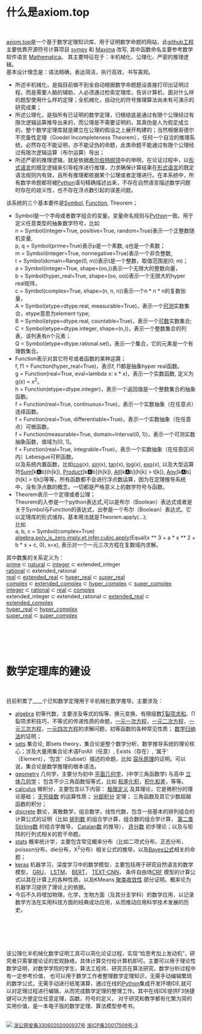 # 什么是axiom.top  
  <br>

[axiom.top](../index.php)是一个基于数学定理知识库、用于证明数学命题的网站，此[github工程](https://github.com/cosmosZhou/axiom)主要依靠开源符号计算项目 
[sympy](https://github.com/sympy/sympy) 和 
[Maxima](http://maxima.sourceforge.net) 改写, 其中函数命名主要参考数学软件语言
[Mathematica](https://reference.wolfram.com/language/index.html.en?source=footer)。 
其主要特征在于：半机械化、公理化、严密的推理逻辑。  
基本设计理念是：语法精确，表达简洁，执行高效，书写美观。
	
	
* 所述半机械化，是指目前做不到全自动根据数学命题题设直接打印出证明过程，而是需要人脑的辅助，人必须通过检索定理库，告诉计算机，面对什么样的题型使用什么样的定理；全机械化，自动化的符号推理算法尚未有可演示的研究成果；
* 所述公理化，是指所有已证明的数学定理，归根结底是通过有限个公理经过有限次逻辑运算推导出来的，而公理是不需要证明的，其真伪是人为假定成立的，整个数学定理库就是建立在公理的假设之上展开构建的；当然根据哥德尔不完备性定理（Goedel Incompleteness Theorem），任何一个自洽的推理系统，必然存在不能证明，亦不能证伪的命题，此类命题不能通过有限个公理经过有限次逻辑运算（布尔运算）导出；
* 所述严密的推理逻辑，就是依据[希尔伯特纲领](https://en.wikipedia.org/wiki/Hilbert%27s_program)中的申明，在论证过程中，以[形式语言](https://en.wikipedia.org/wiki/Formal_language)的既定逻辑来引导程序进行推理，力求确保计算结果在[形式语言](https://en.wikipedia.org/wiki/Formal_language)的既定语法规则内有效，且所有推理都依据某个公理或者定理进行。在本系统中，所有数学命题都将被[Python](https://www.python.org/)语句精确描述出来，不存在自然语言描述数学问题时存在的歧义性，也不存在浮点数引起的误差问题。

该系统的三个基本要件是[Symbol](../index.php?symbol=Symbol), [Function](../index.php?symbol=Function), Theorem；
* Symbol是一个字母或者数字组合的变量。变量命名规则与[Python](https://www.python.org/)一致。用于定义任意类型的抽象数学符号，比如  
n = Symbol(integer=True, positive=True, random=True)表示一个正整数随机变量,   
p, q = Symbol(prime=True)表示p是一个素数, q也是一个素数；   
m = Symbol(integer=True, nonnegative=True)表示一个非负整数,   
t = Symbol(domain=Range(0, m))表示t是一个整数，取值范围是[0; m)；   
a = Symbol(integer=True, shape=(oo,))表示一个无限大的整数向量，  
b = Symbol(hyper_real=True, shape=(oo, oo))表示一个无限大的hyper real矩阵，  
c = Symbol(complex=True, shape=(n, n, n))表示一个n * n * n的复数张量，  
A = Symbol(etype=dtype.real, measurable=True)，表示一个[可测](https://en.wikipedia.org/wiki/Measure_(mathematics))实数集合，etype意思为element type;  
B = Symbol(etype=dtype.real, countable=True)，表示一个[可数](https://en.wikipedia.org/wiki/Countable_set)实数集合;  
C = Symbol(etype=dtype.integer, shape=(n,))，表示一个整数集合的列表，该列表有n个元素；  
Q = Symbol(etype=dtype.rational.set)，表示一个集合，它的元素是一个有理数集合。
* Function表示对其它符号或者函数的某种运算；  
f, f1 = Function(hyper_real=True)，表示f, f1都是抽象hyper real函数。  
g = Function(real=True, eval=lambda x: x \* x)，表示一个实数函数, 定义为g(x) = x<sup>2</sup>。  
h = Function(etype=dtype.integer)，表示一个返回值是一个整数集合的抽象函数。  
f = Function(real=True, continuous=True)，表示一个实数抽象（在任意点）连续函数。  
f = Function(real=True, differentiable=True)，表示一个实数抽象（在任意点）可微函数。  
f = Function(measurable=True, domain=Interval(0, 1))，表示一个可测实数抽象函数，值域为[0, 1]。  
f = Function(real=True, integrable=True)，表示一个实数抽象（在任意区间内）Lebesgue可积函数。  
以及系统内置函数，比如[cos](../index.php?symbol=cos)(x), [sin](../index.php?symbol=sin)(x), [tan](../index.php?symbol=tan)(x), [log](../index.php?symbol=log)(x), [exp](../index.php?symbol=exp)(x), 以及大型运算符[Sum](../index.php?symbol=Sum)\[k:a:b\](h\[k\]), [Product](../index.php?symbol=Product)\[k:a:b\](h\[k\]), [All](../index.php?symbol=All)\[k:a:b\](h\[k\] > t\[k\]), [Any](../index.php?symbol=Any)\[k:a:b\](h\[k\] > t\[k\])等等，所有函数都不会进行浮点数运算，因为在定理推导系统中，没有浮点数的概念，一切都是严格意义上的数学符号与函数。  
* Theorem表示一个定理或者公理；    
Theorem的入参是一个python表达式,可以是布尔（Boolean）表达式或者是关于Symbol与Function的表达式，出参是一个布尔（Boolean）表达式。它以定理库的形式储存。基本用法就是Theorem.apply(...);  
比如  
a, b, c = Symbol(complex=True)  
[algebra.poly_is_zero.imply.et.infer.cubic.apply](../index.php?module=algebra.poly_is_zero.imply.et.infer.cubic)(Equal(x ** 3 + a * x ** 2 + b * x + c, 0), x=x),  表示对一个一元三次方程在复数域内求解。  

其中数集的关系定义为：  
[prime](https://en.wikipedia.org/wiki/Prime_number) ⊂ [natural](https://en.wikipedia.org/wiki/Natural_number) ⊂ [integer](https://en.wikipedia.org/wiki/Integer) ⊂ extended_integer  
[rational](https://en.wikipedia.org/wiki/Rational_number) ⊂ extended_rational  
[real](https://en.wikipedia.org/wiki/Real_number) ⊂ [extended_real](https://en.wikipedia.org/wiki/Extended_real_number_line) ⊂ [hyper_real](https://en.wikipedia.org/wiki/Hyperreal_number) ⊂ [super_real](https://en.wikipedia.org/wiki/Superreal_number)  
[complex](https://en.wikipedia.org/wiki/Complex_number) ⊂ [extended_complex](https://en.wikipedia.org/wiki/Riemann_sphere) ⊂ [hyper_complex](https://en.wikipedia.org/wiki/Hypercomplex_number) ⊂ [super_complex](https://en.wikipedia.org/wiki/Surreal_number#Surcomplex_numbers)  
[integer](https://en.wikipedia.org/wiki/Integer) ⊂ [rational](https://en.wikipedia.org/wiki/Rational_number) ⊂ [real](https://en.wikipedia.org/wiki/Real_number) ⊂ [complex](https://en.wikipedia.org/wiki/Complex_number)  
extended_integer ⊂ extended_rational ⊂ [extended_real](https://en.wikipedia.org/wiki/Extended_real_number_line) ⊂ [extended_complex](https://en.wikipedia.org/wiki/Riemann_sphere)  
[hyper_real](https://en.wikipedia.org/wiki/Hyperreal_number) ⊂ [hyper_complex](https://en.wikipedia.org/wiki/Hypercomplex_number)  
[super_real](https://en.wikipedia.org/wiki/Superreal_number) ⊂ [super_complex](https://en.wikipedia.org/wiki/Surreal_number#Surcomplex_numbers)  

<br><br>
------


# 数学定理库的建设
  <br>
  
目前积累了<label id=count>____</label>个已知数学定理用于半机械化数学推导。主要涉及：	
	
* [algebra](../index.php?module=algebra) 初等代数，主要涉及等式的恒等、换元变换、有限级数[∑裂项求和](../index.php?module=algebra.sum.to.add.telescope)、∏裂项求积技巧，不等式的传递性质的命题，[一元一次方程](../index.php?module=algebra.poly_is_zero.imply.et.infer.simple_equation)，[一元二次方程](../index.php?module=algebra.poly_is_zero.imply.et.infer.quadratic)，[一元三次方程](../index.php?module=algebra.poly_is_zero.imply.et.infer.cubic)，[一元四次方程](../index.php?module=algebra.poly_is_zero.imply.et.infer.quartic)的求解问题，初等函数的各种常见性质；
[数学归纳法](../index.php?module=algebra.ne_zero.infer.imply.ne_zero.induct)的证明；
* [sets](../index.php?module=sets) 集合论, 即sets theory，集合论是整个数学分析、数学推导系统的理论核心；涉及大量用集合论术语ForAll（任意）, Exists（存在）, ‘属于’ （Element），‘包含’（Subset）描述的命题，比如
[容斥原理](../index.php?module=sets/imply/eq/principle/inclusion_exclusion/basic)的证明。可以说，集合论是数学推理的根本语法。
* [geometry](../index.php?module=geometry) 几何学，主要分为初中
[平面几何学](../index.php?module=geometry/plane)，(中学三角函数学) 与高中
[立体几何学](../index.php?module=geometry/solid)； 包含不少三角函数恒等式，比如
[和差化积](../index.php?module=geometry.cos.to.add.principle.add)，[积化和差](../index.php?module=geometry.mul.to.add.sin)，等等。
* [calculus](../index.php?module=calculus) 微积分，主要包含以下内容： 
[极限定义](../index.php?module=calculus/eq/to/any_all/limit_definition) 及其理论，它是微积分的理论基础； 
[无穷级数](../index.php?module=calculus.eq.imply.eq.series.infinite.coefficient) 的运算性质；
[分部积分](../index.php?module=calculus.integral.to.add.by_parts) 定理；
三角函数及其它少数超越函数的积分；
* [discrete](../index.php?module=discrete) 数论，离散数学，组合数学，线性代数，包含一些基本的排列组合的计算公式的证明（比如
[排列数](../index.php?module=discrete.abs_cup.to.factorial) 的组合学计算，组合数的组合学计算， [第二类Stirling数](../index.php?module=discrete.stirling2.to.add.recurrence) 的组合学推导， 
[Catalan数](../index.php?module=discrete.eq.eq.imply.eq.catalan.recurrence) 的推导）， 
[连分数](../index.php?module=discrete.add.to.pow.HK.recurrence) 初步理论；以及与矩阵的行列式相关的若干命题。
* [stats](../index.php?module=stats) 概率统计学，主要包含常见概率分布（比如二项式分布，正态分布，poisson分布，die分布，Χ<sup>2</sup>分布）相关公式的推导，以及[Bayes公式](../index.php?module=stats/probability/to/mul)相关的命题；
* [keras](../index.php?module=keras) 机器学习，深度学习中的数学模型，主要包括用于研究自然语言的数学模型，
[GRU](https://arxiv.org/abs/1412.3555v1)，
[LSTM](https://www.mitpressjournals.org/doi/pdf/10.1162/089976600300015015)，
[BERT](https://arxiv.org/abs/1706.03762)，
[TEXT-CNN](https://arxiv.org/pdf/1408.5882.pdf)，
条件自由场[CRF](https://arxiv.org/abs/1603.01360) 模型的计算公式以其在计算上的各种性质，以及KMeans
[聚类收敛性](../index.php?module=sets.el.notin.le.imply.le.st.variance) 部分证明。概率论为机器学习提供了理论上的依据。  
* 今后不久将增加物理，化学，生物方面（及其分支学科）的数学应用，以记录数学方法在实用科技方面的经典成功应用，从而推动应用科学技术发展的历史。

<br><br>
-------
该公理化半机械化数学证明工具可以简化论证过程，实现“给思考加上发动机”，研究者只需掌握论证的宏观脉络，具体计算交付给计算机即可。主要可以用于理论性数学证明，对数学学院的学生，算法工程师、研究员在算法研究，数学分析过程中有一定参考价值，
也可以用于数学工作者整理数学定理知识，无需手动编辑繁琐的数学公式，无需手动进行纸笔演算，通过在线的[Python](https://www.python.org/)集成开发环境IDE,就可以对定理过程进行编辑，从而完成数学定理的整理工作。其中在线IDE提供F3快捷键可以方便定位任意定理，函数，符号的定义，
对于研究和教学都有化繁为简的实用价值，是一本电子版的数学定理、算法模型参考书。
<br><br>

![](png/national_emblem.png)
[<font size=2>浙公网安备33060202000937号</font>](http://www.beian.gov.cn/portal/registerSystemInfo?recordcode=33060202000937)
[<font size=2>浙ICP备20017509号-3</font>](https://beian.miit.gov.cn/)

<script type=module>
	$('#count').innerHTML = await get("/sympy/php/request/count.php");
</script>